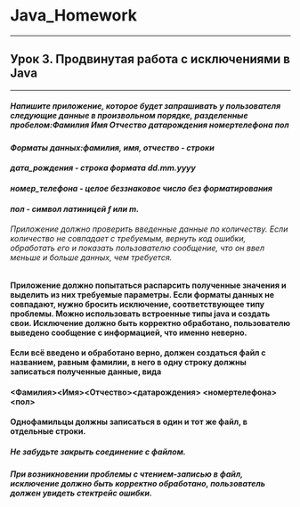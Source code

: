 # Java_Homework
---
## Урок 3. Продвинутая работа с исключениями в Java
---
##### Напишите приложение, которое будет запрашивать у пользователя следующие данные в произвольном порядке, разделенные пробелом:Фамилия Имя Отчество датарождения номертелефона пол 
#### _Форматы данных:фамилия, имя, отчество - строки_
#### _дата_рождения - строка формата dd.mm.yyyy_
#### _номер_телефона - целое беззнаковое число без форматирования_ 
#### _пол - символ латиницей f или m._ 
###### Приложение должно проверить введенные данные по количеству. Если количество не совпадает с требуемым, вернуть код ошибки, обработать его и показать пользователю сообщение, что он ввел меньше и больше данных, чем требуется.

#### Приложение должно попытаться распарсить полученные значения и выделить из них требуемые параметры. Если форматы данных не совпадают, нужно бросить исключение, соответствующее типу проблемы. Можно использовать встроенные типы java и создать свои. Исключение должно быть корректно обработано, пользователю выведено сообщение с информацией, что именно неверно.

#### Если всё введено и обработано верно, должен создаться файл с названием, равным фамилии, в него в одну строку должны записаться полученные данные, вида
#### <Фамилия><Имя><Отчество><датарождения> <номертелефона><пол>
#### Однофамильцы должны записаться в один и тот же файл, в отдельные строки.

##### Не забудьте закрыть соединение с файлом.
##### При возникновении проблемы с чтением-записью в файл, исключение должно быть корректно обработано, пользователь должен увидеть стектрейс ошибки.
